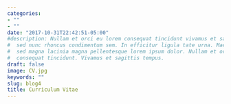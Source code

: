 ```yaml
---
categories:
- ""
- ""
date: "2017-10-31T22:42:51-05:00"
#description: Nullam et orci eu lorem consequat tincidunt vivamus et sagittis magna
#  sed nunc rhoncus condimentum sem. In efficitur ligula tate urna. Maecenas massa
#  sed magna lacinia magna pellentesque lorem ipsum dolor. Nullam et orci eu lorem
#  consequat tincidunt. Vivamus et sagittis tempus.
draft: false
image: CV.jpg
keywords: ""
slug: blog4
title: Curriculum Vitae
---
```

